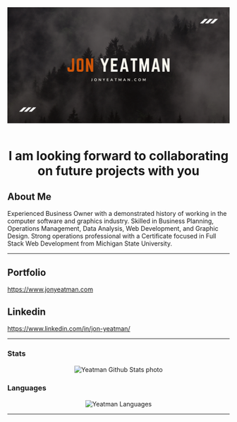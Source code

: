 <div align="center">
<img src="jon-yeatman-timeline.png" alt=" Jon Yeatman header photo" align="center">
</div>
<br>

<h1 align="center">I am looking forward to collaborating on future projects with you</h1>


<!-- <img src="readme_banner.png" alt="header photo"><br> -->

## About Me
Experienced Business Owner with a demonstrated history of working in the computer software and graphics industry. Skilled in Business Planning, Operations Management, Data Analysis, Web Development, and Graphic Design. Strong operations professional with a Certificate focused in Full Stack Web Development from Michigan State University.

---

## Portfolio
https://www.jonyeatman.com

## Linkedin
https://www.linkedin.com/in/jon-yeatman/

---


### Stats

<div align="center">
  <img align="center" src="https://github-readme-stats.vercel.app/api?username=Yeatman51&show_icons=true&theme=react" alt="Yeatman Github Stats photo"/>

  <!-- [![DenverCoder1's github streak](https://github-readme-streak-stats.herokuapp.com/?user=Yeatman51&theme=blue-green)](https://github.com/DenverCoder1/github-readme-streak-stats) -->

</div>


<!-- ![Jon Yeatman's GitHub stats](https://github-readme-stats.vercel.app/api?username=Yeatman51&show_icons=true&theme=react) -->

### Languages

<div align="center">
    <img align="center" src="https://github-readme-stats.vercel.app/api/top-langs/?username=Yeatman51&langs_count=13" alt="Yeatman Languages"/>
</div>

<!-- [![Top Langs](https://github-readme-stats.vercel.app/api/top-langs/?username=Yeatman51&langs_count=7)](https://github.com/Yeatman51/github-readme-stats) -->



---
<!--
**Yeatman51/yeatman51** is a ✨ _special_ ✨ repository because its `README.md` (this file) appears on your GitHub profile.

Here are some ideas to get you started:

- 🔭 I’m currently working on ...
- 🌱 I’m currently learning ...
- 👯 I’m looking to collaborate on ...
- 🤔 I’m looking for help with ...
- 💬 Ask me about ...
- 📫 How to reach me: ...
- 😄 Pronouns: ...
- ⚡ Fun fact: ...
-->
